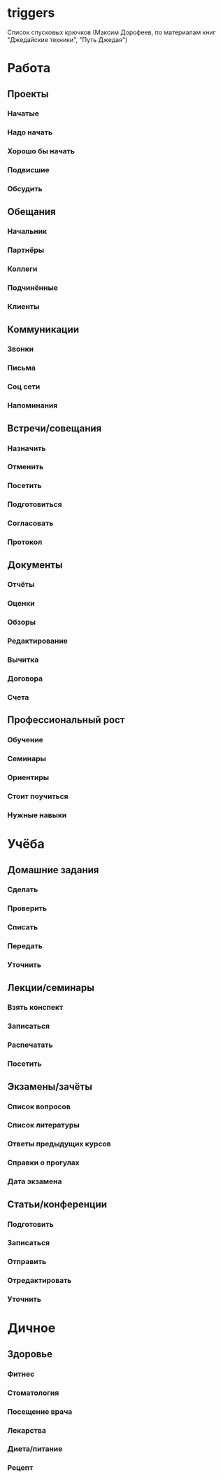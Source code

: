 # triggers
Список спусковых крючков (Максим Дорофеев,  по материалам книг "Джедайские техники", "Путь Джедая")

# Работа
## Проекты
### Начатые
### Надо начать
### Хорошо бы начать
### Подвисшие
### Обсудить

## Обещания
### Начальник
### Партнёры
### Коллеги
### Подчинённые
### Клиенты

## Коммуникации
### Звонки
### Письма
### Соц сети
### Напоминания

## Встречи/совещания
### Назначить
### Отменить
### Посетить
### Подготовиться
### Согласовать
### Протокол

## Документы
### Отчёты
### Оценки
### Обзоры
### Редактирование
### Вычитка
### Договора
### Счета

## Профессиональный рост
### Обучение
### Семинары
### Ориентиры
### Стоит поучиться
### Нужные навыки


# Учёба
## Домашние задания
### Сделать
### Проверить
### Списать
### Передать
### Уточнить

## Лекции/семинары
### Взять конспект
### Записаться
### Распечатать
### Посетить

## Экзамены/зачёты
### Список вопросов
### Список литературы
### Ответы предыдущих курсов
### Справки о прогулах
### Дата экзамена

## Статьи/конференции
### Подготовить
### Записаться
### Отправить
### Отредактировать
### Уточнить


# Дичное
## Здоровье
### Фитнес
### Стоматология
### Посещение врача
### Лекарства
### Диета/питание
### Рецепт


